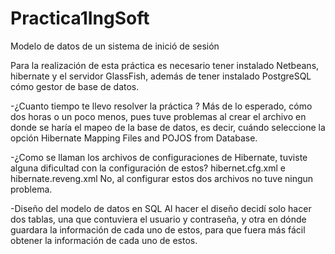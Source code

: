 # Practica1IngSoft

Modelo de datos de un sistema de inició de sesión

Para la realización de esta práctica es necesario tener instalado Netbeans, hibernate y el servidor GlassFish, además de tener instalado PostgreSQL cómo gestor de base de datos.

-¿Cuanto tiempo te llevo resolver la práctica ? 
Más de lo esperado, cómo dos horas o un poco menos, pues tuve problemas al crear el archivo en donde se haría el mapeo de la base de datos, es decir, cuándo seleccione la opción Hibernate Mapping Files and POJOS from Database.

-¿Como se llaman los archivos de configuraciones de Hibernate, tuviste alguna dificultad con la configuración de estos? hibernet.cfg.xml e hibernate.reveng.xml No, al configurar estos dos archivos no tuve ningun problema.

-Diseño del modelo de datos en SQL Al hacer el diseño decidí solo hacer dos tablas, una que contuviera el usuario y contraseña, y otra en dónde guardara la información de cada uno de estos, para que fuera más fácil obtener la información de cada uno de estos.

